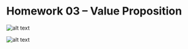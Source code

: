 # Homework 03 – Value Proposition

![alt text](https://github.com/kittipanpip/BADS7105/blob/main/Homework%2003%20–%20Value%20Proposition/Value%20Proposition%201.png)

![alt text](https://github.com/kittipanpip/BADS7105/blob/main/Homework%2003%20–%20Value%20Proposition/Value%20Proposition%202.png)
